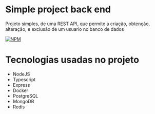 # Simple project back end

Projeto simples, de uma REST API, que permite a criação, obtenção, alteração, e exclusão de um usuario no banco de dados

[![NPM](https://img.shields.io/npm/l/react)](https://github.com/Junior580/REST-API---TypeScript-MongoDB/blob/main/LICENCE)

# Tecnologias usadas no projeto

- NodeJS
- Typescript
- Express
- Docker
- PostgreSQL
- MongoDB
- Redis
